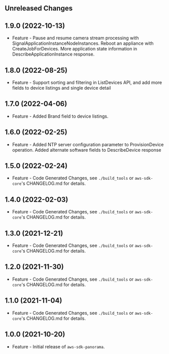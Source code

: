 Unreleased Changes
------------------

1.9.0 (2022-10-13)
------------------

* Feature - Pause and resume camera stream processing with SignalApplicationInstanceNodeInstances. Reboot an appliance with CreateJobForDevices. More application state information in DescribeApplicationInstance response.

1.8.0 (2022-08-25)
------------------

* Feature - Support sorting and filtering in ListDevices API, and add more fields to device listings and single device detail

1.7.0 (2022-04-06)
------------------

* Feature - Added Brand field to device listings.

1.6.0 (2022-02-25)
------------------

* Feature - Added NTP server configuration parameter to ProvisionDevice operation. Added alternate software fields to DescribeDevice response

1.5.0 (2022-02-24)
------------------

* Feature - Code Generated Changes, see `./build_tools` or `aws-sdk-core`'s CHANGELOG.md for details.

1.4.0 (2022-02-03)
------------------

* Feature - Code Generated Changes, see `./build_tools` or `aws-sdk-core`'s CHANGELOG.md for details.

1.3.0 (2021-12-21)
------------------

* Feature - Code Generated Changes, see `./build_tools` or `aws-sdk-core`'s CHANGELOG.md for details.

1.2.0 (2021-11-30)
------------------

* Feature - Code Generated Changes, see `./build_tools` or `aws-sdk-core`'s CHANGELOG.md for details.

1.1.0 (2021-11-04)
------------------

* Feature - Code Generated Changes, see `./build_tools` or `aws-sdk-core`'s CHANGELOG.md for details.

1.0.0 (2021-10-20)
------------------

* Feature - Initial release of `aws-sdk-panorama`.


